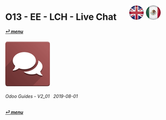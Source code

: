 # O13 - EE - LCH - Live Chat &nbsp;&nbsp;&nbsp;&nbsp; [![en-uk](/doc/img/en-uk_flag_button_small.png)](/en-uk/o13/ee/lch/en-uk-o13-ee-lch-live-chat-guides.md) [ ![es-mx](/doc/img/es-mx_flag_button_small.png)](/es-mx/o13/ee/lch/es-mx-o13-ee-lch-live-chat-guides.md)
#### [_&#x23CE; menu_](/en-uk/o13/ee/en-uk-o13-ee-guides-menu.md "Back to EE menu")  
### ![lvc](/doc/img/im_livechat.png)
	
###### Odoo Guides - V2_01 &nbsp; 2019-08-01  
**[_&#x23CE; menu_](/en-uk/o13/ee/en-uk-o13-ee-guides-menu.md)**  
